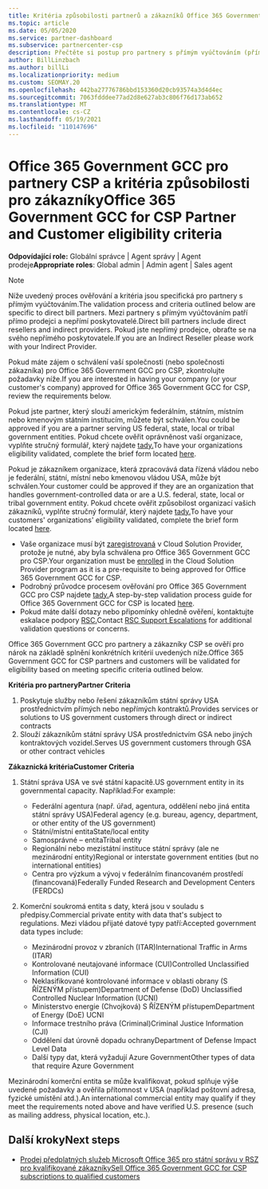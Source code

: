 ```yaml
---
title: Kritéria způsobilosti partnerů a zákazníků Office 365 Government GCC
ms.topic: article
ms.date: 05/05/2020
ms.service: partner-dashboard
ms.subservice: partnercenter-csp
description: Přečtěte si postup pro partnery s přímým vyúčtováním (přímá prodejci, nepřímí poskytovatelé), abyste ověřili partnery a zákazníky pro Office 365 Government GCC pro CSP.
author: BillLinzbach
ms.author: billLi
ms.localizationpriority: medium
ms.custom: SEOMAY.20
ms.openlocfilehash: 442ba27776786bbd153360d20cb93574a3d4d4ec
ms.sourcegitcommit: 7063fdddee77ad2d8e627ab3c806f76d173ab652
ms.translationtype: MT
ms.contentlocale: cs-CZ
ms.lasthandoff: 05/19/2021
ms.locfileid: "110147696"
---
```

# <a name="office-365-government-gcc-for-csp-partner-and-customer-eligibility-criteria"></a><span data-ttu-id="91616-103">Office 365 Government GCC pro partnery CSP a kritéria způsobilosti pro zákazníky</span><span class="sxs-lookup"><span data-stu-id="91616-103">Office 365 Government GCC for CSP Partner and Customer eligibility criteria</span></span> 

<span data-ttu-id="91616-104">**Odpovídající role:** Globální správce | Agent správy | Agent prodeje</span><span class="sxs-lookup"><span data-stu-id="91616-104">**Appropriate roles**: Global admin | Admin agent | Sales agent</span></span>

>[!NOTE]
><span data-ttu-id="91616-105">Níže uvedený proces ověřování a kritéria jsou specifická pro partnery s přímým vyúčtováním.</span><span class="sxs-lookup"><span data-stu-id="91616-105">The validation process and criteria outlined below are specific to direct bill partners.</span></span> <span data-ttu-id="91616-106">Mezi partnery s přímým vyúčtováním patří přímo prodejci a nepřímí poskytovatelé.</span><span class="sxs-lookup"><span data-stu-id="91616-106">Direct bill partners include direct resellers and indirect providers.</span></span>  <span data-ttu-id="91616-107">Pokud jste nepřímý prodejce, obraťte se na svého nepřímého poskytovatele.</span><span class="sxs-lookup"><span data-stu-id="91616-107">If you are an Indirect Reseller please work with your Indirect Provider.</span></span>

<span data-ttu-id="91616-108">Pokud máte zájem o schválení vaší společnosti (nebo společnosti zákazníka) pro Office 365 Government GCC pro CSP, zkontrolujte požadavky níže.</span><span class="sxs-lookup"><span data-stu-id="91616-108">If you are interested in having your company (or your customer's company) approved for Office 365 Government GCC for CSP, review the requirements below.</span></span>

<span data-ttu-id="91616-109">Pokud jste partner, který slouží americkým federálním, státním, místním nebo kmenovým státním institucím, můžete být schválen.</span><span class="sxs-lookup"><span data-stu-id="91616-109">You could be approved if you are a partner serving US federal, state, local or tribal government entities.</span></span> <span data-ttu-id="91616-110">Pokud chcete ověřit oprávněnost vaší organizace, vyplňte stručný formulář, který najdete [tady.](https://products.office.com/government/eligibility-validation?ReqType=CSPPartner)</span><span class="sxs-lookup"><span data-stu-id="91616-110">To have your organizations eligibility validated, complete the brief form located [here](https://products.office.com/government/eligibility-validation?ReqType=CSPPartner).</span></span>

<span data-ttu-id="91616-111">Pokud je zákazníkem organizace, která zpracovává data řízená vládou nebo je federální, státní, místní nebo kmenovou vládou USA, může být schválen.</span><span class="sxs-lookup"><span data-stu-id="91616-111">Your customer could be approved if they are an organization that handles government-controlled data or are a U.S. federal, state, local or tribal government entity.</span></span> <span data-ttu-id="91616-112">Pokud chcete ověřit způsobilost organizací vašich zákazníků, vyplňte stručný formulář, který najdete [tady.](https://products.office.com/government/eligibility-validation?ReqType=CSPCustomer)</span><span class="sxs-lookup"><span data-stu-id="91616-112">To have your customers' organizations' eligibility validated, complete the brief form located [here](https://products.office.com/government/eligibility-validation?ReqType=CSPCustomer).</span></span> 

-   <span data-ttu-id="91616-113">Vaše organizace musí být [zaregistrovaná](https://partnercenter.microsoft.com/partner/cloud-solution-provider) v Cloud Solution Provider, protože je nutné, aby byla schválena pro Office 365 Government GCC pro CSP.</span><span class="sxs-lookup"><span data-stu-id="91616-113">Your organization must be [enrolled](https://partnercenter.microsoft.com/partner/cloud-solution-provider) in the Cloud Solution Provider program as it is a pre-requisite to being approved for Office 365 Government GCC for CSP.</span></span>
-   <span data-ttu-id="91616-114">Podrobný průvodce procesem ověřování pro Office 365 Government GCC pro CSP najdete [tady.](https://go.microsoft.com/fwlink/?linkid=2007323)</span><span class="sxs-lookup"><span data-stu-id="91616-114">A step-by-step validation process guide for Office 365 Government GCC for CSP is located [here](https://go.microsoft.com/fwlink/?linkid=2007323).</span></span>
-   <span data-ttu-id="91616-115">Pokud máte další dotazy nebo připomínky ohledně ověření, kontaktujte eskalace podpory [RSC.](mailto:usgcce@microsoft.com)</span><span class="sxs-lookup"><span data-stu-id="91616-115">Contact [RSC Support Escalations](mailto:usgcce@microsoft.com) for additional validation questions or concerns.</span></span>

<span data-ttu-id="91616-116">Office 365 Government GCC pro partnery a zákazníky CSP se ověří pro nárok na základě splnění konkrétních kritérií uvedených níže.</span><span class="sxs-lookup"><span data-stu-id="91616-116">Office 365 Government GCC for CSP partners and customers will be validated for eligibility based on meeting specific criteria outlined below.</span></span>

<span data-ttu-id="91616-117">**Kritéria pro partnery**</span><span class="sxs-lookup"><span data-stu-id="91616-117">**Partner Criteria**</span></span>
1.  <span data-ttu-id="91616-118">Poskytuje služby nebo řešení zákazníkům státní správy USA prostřednictvím přímých nebo nepřímých kontraktů.</span><span class="sxs-lookup"><span data-stu-id="91616-118">Provides services or solutions to US government customers through direct or indirect contracts</span></span>
2.  <span data-ttu-id="91616-119">Slouží zákazníkům státní správy USA prostřednictvím GSA nebo jiných kontraktových vozidel.</span><span class="sxs-lookup"><span data-stu-id="91616-119">Serves US government customers through GSA or other contract vehicles</span></span>

<span data-ttu-id="91616-120">**Zákaznická kritéria**</span><span class="sxs-lookup"><span data-stu-id="91616-120">**Customer Criteria**</span></span>
1.  <span data-ttu-id="91616-121">Státní správa USA ve své státní kapacitě.</span><span class="sxs-lookup"><span data-stu-id="91616-121">US government entity in its governmental capacity.</span></span> <span data-ttu-id="91616-122">Například:</span><span class="sxs-lookup"><span data-stu-id="91616-122">For example:</span></span>
 
    -  <span data-ttu-id="91616-123">Federální agentura (např. úřad, agentura, oddělení nebo jiná entita státní správy USA)</span><span class="sxs-lookup"><span data-stu-id="91616-123">Federal agency (e.g. bureau, agency, department, or other entity of the US government)</span></span>
    -   <span data-ttu-id="91616-124">Státní/místní entita</span><span class="sxs-lookup"><span data-stu-id="91616-124">State/local entity</span></span> 
    -   <span data-ttu-id="91616-125">Samosprávné – entita</span><span class="sxs-lookup"><span data-stu-id="91616-125">Tribal entity</span></span>
    -   <span data-ttu-id="91616-126">Regionální nebo mezistátní instituce státní správy (ale ne mezinárodní entity)</span><span class="sxs-lookup"><span data-stu-id="91616-126">Regional or interstate government entities (but no international entities)</span></span>
    -   <span data-ttu-id="91616-127">Centra pro výzkum a vývoj v federálním financovaném prostředí (financovaná)</span><span class="sxs-lookup"><span data-stu-id="91616-127">Federally Funded Research and Development Centers (FERDCs)</span></span>

2.  <span data-ttu-id="91616-128">Komerční soukromá entita s daty, která jsou v souladu s předpisy.</span><span class="sxs-lookup"><span data-stu-id="91616-128">Commercial private entity with data that's subject to regulations.</span></span> <span data-ttu-id="91616-129">Mezi vládou přijaté datové typy patří:</span><span class="sxs-lookup"><span data-stu-id="91616-129">Accepted government data types include:</span></span> 
    -   <span data-ttu-id="91616-130">Mezinárodní provoz v zbraních (ITAR)</span><span class="sxs-lookup"><span data-stu-id="91616-130">International Traffic in Arms (ITAR)</span></span>
    -   <span data-ttu-id="91616-131">Kontrolované neutajované informace (CUI)</span><span class="sxs-lookup"><span data-stu-id="91616-131">Controlled Unclassified Information (CUI)</span></span>
    -   <span data-ttu-id="91616-132">Neklasifikované kontrolované informace v oblasti obrany (S ŘÍZENÝM přístupem)</span><span class="sxs-lookup"><span data-stu-id="91616-132">Department of Defense (DoD) Unclassified Controlled Nuclear Information (UCNI)</span></span>
    -   <span data-ttu-id="91616-133">Ministerstvo energie (Chvojková) S ŘÍZENÝM přístupem</span><span class="sxs-lookup"><span data-stu-id="91616-133">Department of Energy (DoE) UCNI</span></span>
    -   <span data-ttu-id="91616-134">Informace trestního práva (Criminal)</span><span class="sxs-lookup"><span data-stu-id="91616-134">Criminal Justice Information (CJI)</span></span>
    -   <span data-ttu-id="91616-135">Oddělení dat úrovně dopadu ochrany</span><span class="sxs-lookup"><span data-stu-id="91616-135">Department of Defense Impact Level Data</span></span>
    -   <span data-ttu-id="91616-136">Další typy dat, která vyžadují Azure Government</span><span class="sxs-lookup"><span data-stu-id="91616-136">Other types of data that require Azure Government</span></span>

<span data-ttu-id="91616-137">Mezinárodní komerční entita se může kvalifikovat, pokud splňuje výše uvedené požadavky a ověřila přítomnost v USA (například poštovní adresa, fyzické umístění atd.).</span><span class="sxs-lookup"><span data-stu-id="91616-137">An international commercial entity may qualify if they meet the requirements noted above and have verified U.S. presence (such as mailing address, physical location, etc.).</span></span>

## <a name="next-steps"></a><span data-ttu-id="91616-138">Další kroky</span><span class="sxs-lookup"><span data-stu-id="91616-138">Next steps</span></span>

- [<span data-ttu-id="91616-139">Prodej předplatných služeb Microsoft Office 365 pro státní správu v RSZ pro kvalifikované zákazníky</span><span class="sxs-lookup"><span data-stu-id="91616-139">Sell Office 365 Government GCC for CSP subscriptions to qualified customers</span></span>](csp-gcc-overview.md)